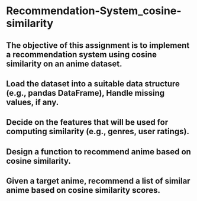 # Recommendation-System_cosine-similarity
## The objective of this assignment is to implement a recommendation system using cosine similarity on an anime dataset.
## Load the dataset into a suitable data structure (e.g., pandas DataFrame), Handle missing values, if any.
## Decide on the features that will be used for computing similarity (e.g., genres, user ratings).
## Design a function to recommend anime based on cosine similarity.
## Given a target anime, recommend a list of similar anime based on cosine similarity scores.
